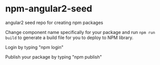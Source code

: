 # npm-angular2-seed
angular2 seed repo for creating npm packages

Change component name specifically for your package and run `npm run build` to generate a build file for you to deploy to NPM library.

Login by typing "npm login"

Publish your package by typing "npm publish"
